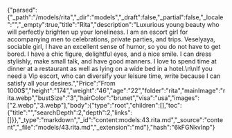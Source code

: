 {"parsed":{"_path":"/models/rita","_dir":"models","_draft":false,"_partial":false,"_locale":"","_empty":true,"title":"Rita","description":"Luxurious young beauty who will perfectly brighten up your loneliness. I am an escort girl for accompanying men to celebrations, private parties, and trips. Veselyaya, sociable girl, I have an excellent sense of humor, so you do not have to get bored. I have a chic figure, delightful eyes, and a nice smile. I can dress stylishly, make small talk, and have good manners. I love to spend time at dinner at a restaurant as well as lying on a wide bed in a hotel.\n\nIf you need a Vip escort, who can diversify your leisure time, write because I can satisfy all your desires.","Price":"From 1000$","height":"174","weight":"46","age":"22","folder":"rita","mainImage":"rita.webp","bustSize":"3","hairColor":"brunet","visa":"usa","images":["2.webp","3.webp"],"body":{"type":"root","children":[],"toc":{"title":"","searchDepth":2,"depth":2,"links":[]}},"_type":"markdown","_id":"content:models:43.rita.md","_source":"content","_file":"models/43.rita.md","_extension":"md"},"hash":"6kFGNkvInp"}
